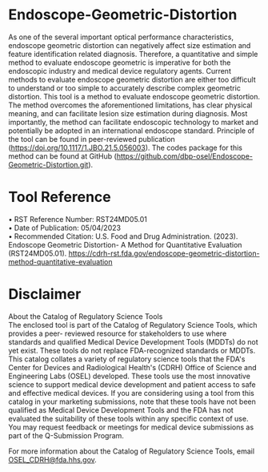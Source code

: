 # Endoscope-Geometric-Distortion

As one of the several important optical performance characteristics, endoscope geometric distortion can negatively affect size estimation and feature identification related diagnosis. Therefore, a quantitative and simple method to evaluate endoscope geometric is imperative for both the endoscopic industry and medical device regulatory agents. Current methods to evaluate endoscope geometric distortion are either too difficult to understand or too simple to accurately describe complex geometric distortion. 
This tool is a method to evaluate endoscope geometric distortion. The method overcomes the aforementioned limitations, has clear physical meaning, and can facilitate lesion size estimation during diagnosis. Most importantly, the method can facilitate endoscopic technology to market and potentially be adopted in an international endoscope standard. 
Principle of the tool can be found in peer-reviewed publication (https://doi.org/10.1117/1.JBO.21.5.056003). The codes package for this method can be found at GitHub (https://github.com/dbp-osel/Endoscope-Geometric-Distortion.git). 

# Tool Reference
•	RST Reference Number: RST24MD05.01  
•	Date of Publication: 05/04/2023  
•	Recommended Citation: U.S. Food and Drug Administration. (2023). Endoscope Geometric Distortion- A Method for Quantitative Evaluation (RST24MD05.01). https://cdrh-rst.fda.gov/endoscope-geometric-distortion-method-quantitative-evaluation  

# Disclaimer
About the Catalog of Regulatory Science Tools  
The enclosed tool is part of the Catalog of Regulatory Science Tools, which provides a peer- reviewed resource for stakeholders to use where standards and qualified Medical Device Development Tools (MDDTs) do not yet exist. These tools do not replace FDA-recognized standards or MDDTs. This catalog collates a variety of regulatory science tools that the FDA's Center for Devices and Radiological Health's (CDRH) Office of Science and Engineering Labs (OSEL) developed. These tools use the most innovative science to support medical device development and patient access to safe and effective medical devices. If you are considering using a tool from this catalog in your marketing submissions, note that these tools have not been qualified as Medical Device Development Tools and the FDA has not evaluated the suitability of these tools within any specific context of use. You may request feedback or meetings for medical device submissions as part of the Q-Submission Program.  

For more information about the Catalog of Regulatory Science Tools, email OSEL_CDRH@fda.hhs.gov.
